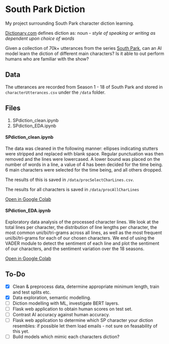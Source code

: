 # South Park Diction

My project surrounding South Park character diction learning.

<a href="https://www.dictionary.com/browse/diction">Dictionary.com</a> defines diction as: noun - *style of speaking or writing as dependent upon choice of words*

Given a collection of 70k+ utterances from the series <a href="https://en.wikipedia.org/wiki/South_Park">South Park</a>, can an AI model learn the diction of different main characters? Is it able to out perform humans who are familiar with the show?

## Data

The utterances are recorded from Season 1 - 18 of South Park and stored in `characterUtterances.csv`  under the `/data` folder.

## Files

  1. SPdiction_clean.ipynb
  2. SPdiction_EDA.ipynb

#### SPdiction_clean.ipynb

The data was cleaned in the following manner: ellipses indicating stutters were stripped and replaced with blank space. Regular punctuation was then removed and the lines were lowercased. A lower bound was placed on the number of words in a line, a value of 4 has been decided for the time being. 6 main characters were selected for the time being, and all others dropped.

The results of this is saved in `/data/procSelectCharLines.csv`.

The results for all characters is saved in `/data/procAllCharLines`

<a href='https://colab.research.google.com/drive/15B5iReXJFI1v7RMoxYwrev6NJl-2cCZT'>Open in Google Colab</a>

#### SPdiction_EDA.ipynb

Exploratory data analysis of the processed character lines. We look at the total lines per character, the distribution of line lengths per character, the most common uni/bi/tri-grams across all lines, as well as the most frequent uni/bi/tri-grams for each of our chosen characters. We end of using the VADER module to detect the sentiment of each line and plot the sentiment of our characters, and the sentiment variation over the 18 seasons.

<a href='https://colab.research.google.com/drive/1NC5aAYyqmRaGSean3o8LLfVIGkxNOKg3'>Open in Google Colab</a>

## To-Do

- [x] Clean & preprocess data, determine appropriate minimum length, train and test splits etc.
- [x] Data exploration, semantic modelling.
- [ ] Diction modelling with ML, investigate BERT layers.
- [ ] Flask web application to obtain human scores on test set.
- [ ] Contrast AI accuracy against human accuracy.
- [ ] Flask web application to determine which SP character your diction resembles: if possible let them load emails - not sure on feasability of this yet.
- [ ] Build models which mimic each characters diction?
